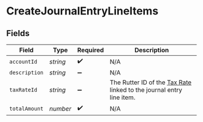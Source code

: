 # CreateJournalEntryLineItems


## Fields

| Field                                                                                          | Type                                                                                           | Required                                                                                       | Description                                                                                    |
| ---------------------------------------------------------------------------------------------- | ---------------------------------------------------------------------------------------------- | ---------------------------------------------------------------------------------------------- | ---------------------------------------------------------------------------------------------- |
| `accountId`                                                                                    | *string*                                                                                       | :heavy_check_mark:                                                                             | N/A                                                                                            |
| `description`                                                                                  | *string*                                                                                       | :heavy_minus_sign:                                                                             | N/A                                                                                            |
| `taxRateId`                                                                                    | *string*                                                                                       | :heavy_minus_sign:                                                                             | The Rutter ID of the [Tax Rate](/rest/version/taxrates) linked to the journal entry line item. |
| `totalAmount`                                                                                  | *number*                                                                                       | :heavy_check_mark:                                                                             | N/A                                                                                            |